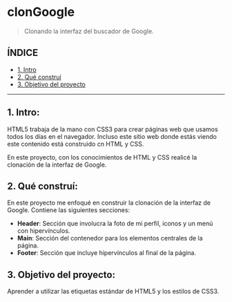 # clonGoogle
> Clonando la interfaz del buscador de Google.

## ÍNDICE

* [1. Intro](https://github.com/iamLalaina/clonGoogle/blob/main/README.md#1-intro)
* [2. Qué construí](https://github.com/iamLalaina/clonGoogle/blob/main/README.md#2-qu%C3%A9-constru%C3%AD)
* [3. Objetivo del proyecto](https://github.com/iamLalaina/clonGoogle/blob/main/README.md#3-objetivo-del-proyecto)
****
## 1. Intro:
HTML5 trabaja de la mano con CSS3 para crear páginas web que usamos todos los días en el navegador. Incluso este sitio web donde estás viendo este contenido está construido cn HTML y CSS.

En este proyecto, con los conocimientos de HTML y CSS realicé la clonación de la interfaz de Google.

## 2. Qué construí:
En este proyecto me enfoqué en construir la clonación de la interfaz de Google. Contiene las siguientes secciones:
* **Header**: Sección que involucra la foto de mi perfil, iconos y un menú con hipervínculos.
* **Main**: Sección del contenedor para los elementos centrales de la página.
* **Footer**: Sección que incluye hipervínculos al final de la página.

## 3. Objetivo del proyecto:
Aprender a utilizar las etiquetas estándar de HTML5 y los estilos de CSS3.

